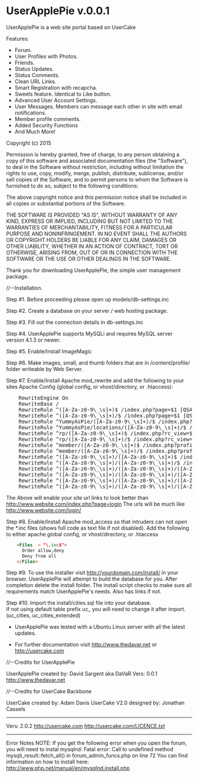 # UserApplePie v.0.0.1
UserApplePie is a web site portal based on UserCake

Features:
- Forum.
- User Profiles with Photos.
- Friends.
- Status Updates.
- Status Comments.
- Clean URL Links.
- Smart Registration with recapcha.
- Sweets feature.  Identical to Like button.
- Advanced User Account Settings.
- User Messages. Members can message each other in site with email notifications.
- Member profile comments.
- Added Security Functions
- And Much More!

Copyright (c) 2015

Permission is hereby granted, free of charge, to any person obtaining a copy
of this software and associated documentation files (the "Software"), to deal
in the Software without restriction, including without limitation the rights
to use, copy, modify, merge, publish, distribute, sublicense, and/or sell
copies of the Software, and to permit persons to whom the Software is
furnished to do so, subject to the following conditions:

The above copyright notice and this permission notice shall be included in
all copies or substantial portions of the Software.

THE SOFTWARE IS PROVIDED "AS IS", WITHOUT WARRANTY OF ANY KIND, EXPRESS OR
IMPLIED, INCLUDING BUT NOT LIMITED TO THE WARRANTIES OF MERCHANTABILITY,
FITNESS FOR A PARTICULAR PURPOSE AND NONINFRINGEMENT. IN NO EVENT SHALL THE
AUTHORS OR COPYRIGHT HOLDERS BE LIABLE FOR ANY CLAIM, DAMAGES OR OTHER
LIABILITY, WHETHER IN AN ACTION OF CONTRACT, TORT OR OTHERWISE, ARISING FROM,
OUT OF OR IN CONNECTION WITH THE SOFTWARE OR THE USE OR OTHER DEALINGS IN
THE SOFTWARE.


Thank you for downloading UserApplePie, the simple user management package.

//--Installation.

Step #1. Before proceeding please open up models/db-settings.inc

Step #2. Create a database on your server / web hosting package.

Step #3. Fill out the connection details in db-settings.inc

Step #4. UserApplePie supports MySQLi and requires MySQL server version 4.1.3 or newer.

Step #5. Enable/Install ImageMagic

Step #6. Make images, small, and thumb folders that are in /content/profile/ folder writeable by Web Server.

Step #7. Enable/Install Apache mod_rewrite and add the following to your sites Apache Config (global config, or vhost/directory, or .htaccess):
<pre>
	RewriteEngine On
	RewriteBase /
	RewriteRule ^([A-Za-z0-9\_\s]+)$ /index.php?page=$1 [QSA,L,NC]
	RewriteRule ^([A-Za-z0-9\_\s]+)/$ /index.php?page=$1 [QSA,L,NC]
	RewriteRule ^YummyAsPie/([A-Za-z0-9\_\s]+)/$ /index.php?page=admin/admin&adp=$1 [QSA,L,NC]
	RewriteRule ^YummyAsPie/locations/([A-Za-z0-9\_\s]+)/$ /index.php?page=admin/admin&adp2=$1 [QSA,L,NC]
	RewriteRule ^rp/([A-Za-z0-9\_\s]+)$ /index.php?rc_view=$1 [QSA,L,NC]
	RewriteRule ^rp/([A-Za-z0-9\_\s]+)/$ /index.php?rc_view=$1 [QSA,L,NC]
	RewriteRule ^member/([A-Za-z0-9\_\s]+)$ /index.php?profile=$1 [QSA,L,NC]
	RewriteRule ^member/([A-Za-z0-9\_\s]+)/$ /index.php?profile=$1 [QSA,L,NC]
	RewriteRule ^([A-Za-z0-9\_\s]+)/([A-Za-z0-9\_\s]+)$ /index.php?page=$1&pee=$2&fsp=$2 [QSA,L,NC]
	RewriteRule ^([A-Za-z0-9\_\s]+)/([A-Za-z0-9\_\s]+)/$ /index.php?page=$1&pee=$2&fsp=$2 [QSA,L,NC]
	RewriteRule ^([A-Za-z0-9\_\s]+)/([A-Za-z0-9\_\s]+)/([A-Za-z0-9\_\s]+)$ /index.php?page=$1&pee=$2&fsp=$2&fsid=$3 [QSA,L,NC]
	RewriteRule ^([A-Za-z0-9\_\s]+)/([A-Za-z0-9\_\s]+)/([A-Za-z0-9\_\s]+)/$ /index.php?page=$1&pee=$2&fsp=$2&fsid=$3 [QSA,L,NC]
	RewriteRule ^([A-Za-z0-9\_\s]+)/([A-Za-z0-9\_\s]+)/([A-Za-z0-9\_\s]+)/([A-Za-z0-9\_\s]+)$ /index.php?page=$1&pee=$2&fsp=$2&fsid=$3&fsid2=$4 [QSA,L,NC]
	RewriteRule ^([A-Za-z0-9\_\s]+)/([A-Za-z0-9\_\s]+)/([A-Za-z0-9\_\s]+)/([A-Za-z0-9\_\s]+)/$ /index.php?page=$1&pee=$2&fsp=$2&fsid=$3&fsid2=$4 [QSA,L,NC]
</pre>
The Above will enable your site url links to look better than http://www.website.com/index.php?page=login
The urls will be much like http://www.website.com/login/

Step #8. Enable/Install Apache mod_access so that intruders can not open the *.inc files (shows full code as text file if not disabled). 
Add the following to either apache global config, or vhost/directory, or .htaccess
```html
	<Files  ~ "\.inc$">
	  Order allow,deny
	  Deny from all
	</Files> 
```

Step #9. To use the installer visit http://yourdomain.com/install/ in your browser. UserApplePie will attempt to build the database for you. After completion
   delete the install folder.  The install script checks to make sure all requirements match UserApplePie's needs.  Also has links if not.

Step #10. Import the install/cities.sql file into your database.  
If not using default table prefix uc_ you will need to change it after import. 
(uc_cities, uc_cities_extended)
   
- UserApplePie was tested with a Ubuntu Linux server with all the latest updates.  

-  For further documentation visit http://www.thedavar.net or http://usercake.com

//--Credits for UserApplePie

UserApplePie created by: David Sargent aka DaVaR
Vers: 0.0.1
http://www.thedavar.net
   
//--Credits for UserCake Backbone

UserCake created by: Adam Davis
UserCake V2.0 designed by: Jonathan Cassels

---------------------------------------------------------------

Vers: 2.0.2
http://usercake.com
http://usercake.com/LICENCE.txt

---------------------------------------------------------------


Error Notes
NOTE:
If you get the following error when you open the forum, you will need to instal mysqlnd:
 Fatal error: Call to undefined method mysqli_result::fetch_all() in forum_admin_funcs.php on line 72
You can find information on how to install here: http://www.php.net/manual/en/mysqlnd.install.php
